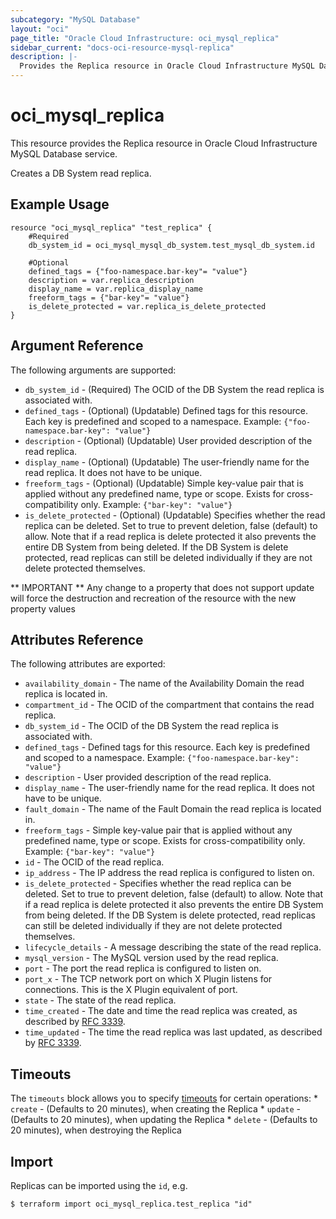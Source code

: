 ```yaml
---
subcategory: "MySQL Database"
layout: "oci"
page_title: "Oracle Cloud Infrastructure: oci_mysql_replica"
sidebar_current: "docs-oci-resource-mysql-replica"
description: |-
  Provides the Replica resource in Oracle Cloud Infrastructure MySQL Database service
---
```


# oci_mysql_replica
This resource provides the Replica resource in Oracle Cloud Infrastructure MySQL Database service.

Creates a DB System read replica.

## Example Usage

```hcl
resource "oci_mysql_replica" "test_replica" {
	#Required
	db_system_id = oci_mysql_mysql_db_system.test_mysql_db_system.id

	#Optional
	defined_tags = {"foo-namespace.bar-key"= "value"}
	description = var.replica_description
	display_name = var.replica_display_name
	freeform_tags = {"bar-key"= "value"}
	is_delete_protected = var.replica_is_delete_protected
}
```

## Argument Reference

The following arguments are supported:

* `db_system_id` - (Required) The OCID of the DB System the read replica is associated with.
* `defined_tags` - (Optional) (Updatable) Defined tags for this resource. Each key is predefined and scoped to a namespace. Example: `{"foo-namespace.bar-key": "value"}` 
* `description` - (Optional) (Updatable) User provided description of the read replica.
* `display_name` - (Optional) (Updatable) The user-friendly name for the read replica. It does not have to be unique.
* `freeform_tags` - (Optional) (Updatable) Simple key-value pair that is applied without any predefined name, type or scope. Exists for cross-compatibility only. Example: `{"bar-key": "value"}` 
* `is_delete_protected` - (Optional) (Updatable) Specifies whether the read replica can be deleted. Set to true to prevent deletion, false (default) to allow. Note that if a read replica is delete protected it also prevents the entire DB System from being deleted. If the DB System is delete protected, read replicas can still be deleted individually if they are not delete  protected themselves. 


** IMPORTANT **
Any change to a property that does not support update will force the destruction and recreation of the resource with the new property values

## Attributes Reference

The following attributes are exported:

* `availability_domain` - The name of the Availability Domain the read replica is located in.
* `compartment_id` - The OCID of the compartment that contains the read replica.
* `db_system_id` - The OCID of the DB System the read replica is associated with.
* `defined_tags` - Defined tags for this resource. Each key is predefined and scoped to a namespace. Example: `{"foo-namespace.bar-key": "value"}` 
* `description` - User provided description of the read replica.
* `display_name` - The user-friendly name for the read replica. It does not have to be unique.
* `fault_domain` - The name of the Fault Domain the read replica is located in.
* `freeform_tags` - Simple key-value pair that is applied without any predefined name, type or scope. Exists for cross-compatibility only. Example: `{"bar-key": "value"}` 
* `id` - The OCID of the read replica.
* `ip_address` - The IP address the read replica is configured to listen on. 
* `is_delete_protected` - Specifies whether the read replica can be deleted. Set to true to prevent deletion, false (default) to allow. Note that if a read replica is delete protected it also prevents the entire DB System from being deleted. If the DB System is delete protected, read replicas can still be deleted individually if they are not delete  protected themselves. 
* `lifecycle_details` - A message describing the state of the read replica.
* `mysql_version` - The MySQL version used by the read replica.
* `port` - The port the read replica is configured to listen on.
* `port_x` - The TCP network port on which X Plugin listens for connections. This is the X Plugin equivalent of port. 
* `state` - The state of the read replica.
* `time_created` - The date and time the read replica was created, as described by [RFC 3339](https://tools.ietf.org/rfc/rfc3339). 
* `time_updated` - The time the read replica was last updated, as described by [RFC 3339](https://tools.ietf.org/rfc/rfc3339). 

## Timeouts

The `timeouts` block allows you to specify [timeouts](https://registry.terraform.io/providers/hashicorp/oci/latest/docs/guides/changing_timeouts) for certain operations:
	* `create` - (Defaults to 20 minutes), when creating the Replica
	* `update` - (Defaults to 20 minutes), when updating the Replica
	* `delete` - (Defaults to 20 minutes), when destroying the Replica


## Import

Replicas can be imported using the `id`, e.g.

```
$ terraform import oci_mysql_replica.test_replica "id"
```

